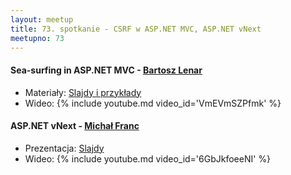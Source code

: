 ```yaml
---
layout: meetup
title: 73. spotkanie - CSRF w ASP.NET MVC, ASP.NET vNext
meetupno: 73
---
```


#### Sea-surfing in ASP.NET MVC  - [Bartosz Lenar](https://twitter.com/bartoszlenar)
* Materiały: [Slajdy i przykłady](http://1drv.ms/1vqPB1l)
* Wideo: {% include youtube.md video_id='VmEVmSZPfmk' %}

#### ASP.NET vNext - [Michał Franc](https://twitter.com/lukaszgasior)
* Prezentacja: [Slajdy](https://onedrive.live.com/view.aspx?resid=938428B91D7477CE!1271)
* Wideo: {% include youtube.md video_id='6GbJkfoeeNI' %}
